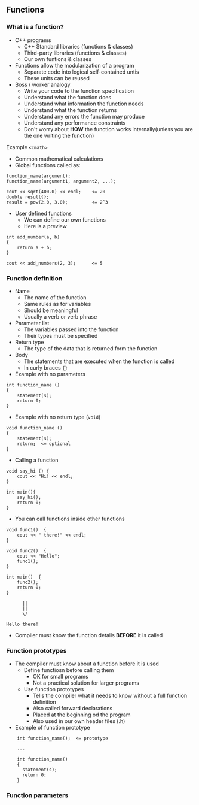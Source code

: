 ## Functions
### What is a function?
- C++ programs
  - C++ Standard libraries (functions & classes)
  - Third-party libraries (functions & classes)
  - Our own funtions & classes
- Functions allow the modularization of a program
  - Separate code into logical self-contained untis
  - These units can be reused
- Boss / worker analogy
  - Write your code to the function specification
  - Understand what the function does
  - Understand what information the function needs
  - Understand what the function returns
  - Understand any errors the function may produce
  - Understand any performance constraints
  - Don't worry about **HOW** the function works internally(unless you are the one writing the function)


Example `<cmath>`
- Common mathematical calculations
- Global functions called as:
```
function_name(argument);
function_name(argument1, argument2, ...);

cout << sqrt(400.0) << endl;    <= 20
double result{};
result = pow(2.0, 3.0);         <= 2^3
```
- User defined functions
  - We can define our own functions
  - Here is a preview
```
int add_number(a, b)
{
    return a + b;
}

cout << add_numbers(2, 3);      <= 5
```
### Function definition
- Name
  - The name of the function
  - Same rules as for variables
  - Should be meaningful
  - Usually a verb or verb phrase
- Parameter list
  - The variables  passed into the function
  - Their types must be specified
- Return type
  - The type of the data that is returned form the function
- Body
  - The statements that are executed when the function is called
  - In curly braces `{}` 
- Example with no parameters
```
int function_name ()
{
    statement(s);
    return 0;
}
```
- Example with no return type (`void`)
```
void function_name ()
{
    statement(s);
    return;  <= optional
}
```
- Calling a function
```
void say_hi () {
    cout << "Hi! << endl;
}

int main(){
    say_hi();
    return 0;
}
```
- You can call functions inside other functions
```
void func1()  {
    cout << " there!" << endl;
}

void func2()  {
    cout << "Hello";
    func1();
}

int main()  {
    func2();
    return 0;
}
      
      ||
      ||
      \/

Hello there!
```
- Compiler must know the function details **BEFORE** it is called
### Function prototypes
- The compiler must know about a function before it is used
  - Define functiosn before calling them
    - OK for small programs
    - Not a practical solution for larger programs
  - Use function prototypes
    - Tells the compiler what it needs to know without a full function definition
    - Also called forward declarations
    - Placed at the beginning od the program
    - Also used in our own header files (.h)
- Example of function prototype
```
    int function_name();  <= prototype

    ...

    int function_name()
    {
      statement(s);
      return 0;
    }
```
### Function parameters
